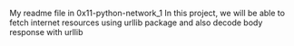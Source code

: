 My readme file in 0x11-python-network_1
In this project, we will be able to fetch
internet resources using urllib package
and also decode body response with urllib
